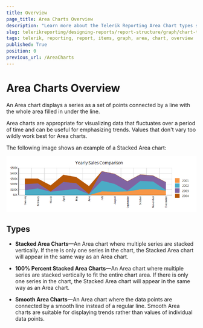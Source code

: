 ```yaml
---
title: Overview
page_title: Area Charts Overview
description: "Learn more about the Telerik Reporting Area Chart types supported by the Graph report item."
slug: telerikreporting/designing-reports/report-structure/graph/chart-types/area-charts/overview
tags: telerik, reporting, report, items, graph, area, chart, overview
published: True
position: 0
previous_url: /AreaCharts
---
```


# Area Charts Overview

An Area chart displays a series as a set of points connected by a line with the whole area filled in under the line. 

Area charts are appropriate for visualizing data that fluctuates over a period of time and can be useful for emphasizing trends. Values that don't vary too wildly work best for Area charts. 

The following image shows an example of a Stacked Area chart: 

![Stacked Area Chart](images/Graph/StackedAreaChart.png)

## Types 

* __Stacked Area Charts__&mdash;An Area chart where multiple series are stacked vertically. If there is only one series in the chart, the Stacked Area chart will appear in the same way as an Area chart. 

* __100% Percent Stacked Area Charts__&mdash;An Area chart where multiple series are stacked vertically to fit the entire chart area. If there is only one series in the chart, the Stacked Area chart will appear in the same way as an Area chart. 

* __Smooth Area Charts__&mdash;An Area chart where the data points are connected by a smooth line instead of a regular line. Smooth Area charts are suitable for displaying trends rather than values of individual data points. 
